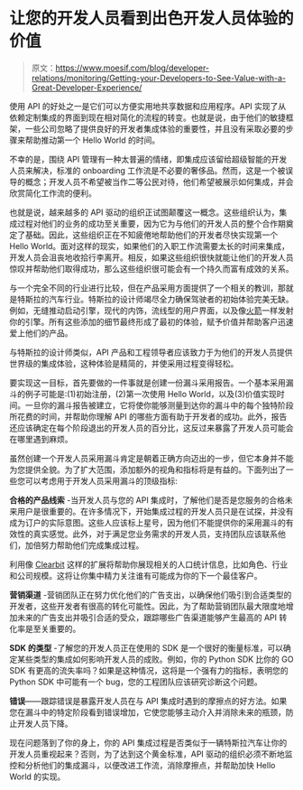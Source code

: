 # 让您的开发人员看到出色开发人员体验的价值

> 原文：<https://www.moesif.com/blog/developer-relations/monitoring/Getting-your-Developers-to-See-Value-with-a-Great-Developer-Experience/>

使用 API 的好处之一是它们可以方便实用地共享数据和应用程序。API 实现了从依赖定制集成的界面到现在相对简化的流程的转变。也就是说，由于他们的敏捷框架，一些公司忽略了提供良好的开发者集成体验的重要性，并且没有采取必要的步骤来帮助推动第一个 Hello World 的时间。

不幸的是，围绕 API 管理有一种太普遍的情绪，即集成应该留给超级智能的开发人员来解决，标准的 onboarding 工作流是不必要的奢侈品。然而，这是一个被误导的概念；开发人员不希望被当作二等公民对待，他们希望被展示如何集成，并会欣赏简化工作流的便利。

也就是说，越来越多的 API 驱动的组织正试图颠覆这一概念。这些组织认为，集成过程对他们的业务的成功至关重要，因为它为与他们的开发人员的整个合作期奠定了基础。因此，这些组织正在不知疲倦地帮助他们的开发者尽快实现第一个 Hello World。面对这样的现实，如果他们的入职工作流需要太长的时间来集成，开发人员会沮丧地收拾行李离开。相反，如果这些组织很快就能让他们的开发人员惊叹并帮助他们取得成功，那么这些组织很可能会有一个持久而富有成效的关系。

与一个完全不同的行业进行比较，但在产品采用方面提供了一个相关的教训，那就是特斯拉的汽车行业。特斯拉的设计师竭尽全力确保驾驶者的初始体验完美无缺。例如，无缝推动启动引擎，现代的内饰，流线型的用户界面，以及像[火箭](https://www.youtube.com/watch?v=D1CqcLM0P7c&ab_channel=Tesla)一样发射你的引擎。所有这些添加的细节最终形成了最初的体验，赋予价值并帮助客户迅速爱上他们的产品。

与特斯拉的设计师类似，API 产品和工程领导者应该致力于为他们的开发人员提供世界级的集成体验，这种体验是精简的，并使采用过程变得轻松。

要实现这一目标，首先要做的一件事就是创建一份漏斗采用报告。一个基本采用漏斗的例子可能是:(1)初始注册，(2)第一次使用 Hello World，以及(3)价值实现时间。一旦你的漏斗报告被建立，它将使你能够测量到达你的漏斗中的每个独特阶段所花费的时间，并帮助你理解 API 的哪些方面有助于开发者的成功。此外，报告还应该确定在每个阶段退出的开发人员的百分比，这反过来暴露了开发人员可能会在哪里遇到麻烦。

虽然创建一个开发人员采用漏斗肯定是朝着正确方向迈出的一步，但它本身并不能为您提供全貌。为了扩大范围，添加额外的视角和指标将是有益的。下面列出了一些您可以考虑用于开发人员采用漏斗的顶级指标:

**合格的产品线索** -当开发人员与您的 API 集成时，了解他们是否是您服务的合格未来用户是很重要的。在许多情况下，开始集成过程的开发人员只是在试探，并没有成为订户的实际意图。这些人应该标上星号，因为他们不能提供你的采用漏斗的有效性的真实感觉。此外，对于满足您业务需求的开发人员，支持团队应该联系他们，加倍努力帮助他们完成集成过程。

利用像 [Clearbit](https://clearbit.com/) 这样的扩展将帮助你展现相关的人口统计信息，比如角色、行业和公司规模。这将让你集中精力关注谁有可能成为你的下一个最佳客户。

**营销渠道** -营销团队正在努力优化他们的广告支出，以确保他们吸引到合适类型的开发者，这些开发者有很高的转化可能性。因此，为了帮助营销团队最大限度地增加未来的广告支出并吸引合适的受众，跟踪哪些广告渠道能够产生最高的 API 转化率是至关重要的。

**SDK 的类型** -了解您的开发人员正在使用的 SDK 是一个很好的衡量标准，可以确定某些类型的集成如何影响开发人员的成败。例如，你的 Python SDK 比你的 GO SDK 有更高的流失率吗？如果是这种情况，这将是一个强有力的指标，表明您的 Python SDK 中可能有一个 bug，您的工程团队应该研究诊断这个问题。

**错误**——跟踪错误是暴露开发人员在与 API 集成时遇到的摩擦点的好方法。如果您在漏斗中的特定阶段看到错误增加，它使您能够主动介入并消除未来的瓶颈，防止开发人员下降。

现在问题落到了你的身上，你的 API 集成过程是否类似于一辆特斯拉汽车让你的开发人员重视起来？否则，为了达到这个黄金标准，API 驱动的组织必须不断地监控和分析他们的集成漏斗，以便改进工作流，消除摩擦点，并帮助加快 Hello World 的实现。